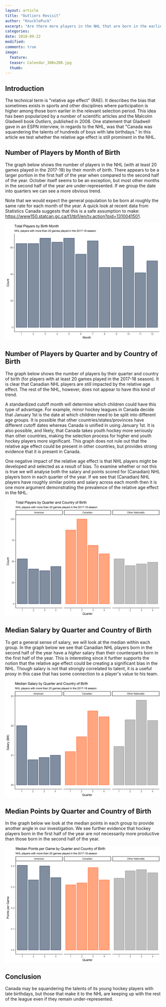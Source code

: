 ```yaml
---
layout: article
title: "Outliers Revisit"
author: "KnucklePuck"
excerpt: "Are there more players in the NHL that are born in the earlier months of the year?"
categories: 
date: 2018-09-22
modified:
comments: true
image:
  feature:
  teaser: Calendar_300x200.jpg
  thumb:
---
```


## Introduction

The technical term is "relative age effect" (RAE). It describes the bias that sometimes exists in sports and other disciplines where participation is higher among those born earlier in the relevant selection period. This idea has been popularized by a number of scientific articles and the Malcolm Gladwell book *Outliers*, published in 2008. One statement that Gladwell gave in an ESPN interview, in regards to the NHL, was that "Canada was squandering the talents of hundreds of boys with late birthdays." In this article we test whether the relative age effect is still prominent in the NHL. 

## Number of Players by Month of Birth

The graph below shows the number of players in the NHL (with at least 20 games played in the 2017-18) by their month of birth. There appears to be a larger portion in the first half of the year when compared to the second half of the year. October itself seems to be an exception, but most other months in the second half of the year are under-represented. If we group the date into quarters we can see a more obvious trend.

Note that we would expect the general population to be born at roughly the same rate for each month of the year. A quick look at recent data from Statistics Canada suggests that this is a safe assumption to make: https://www150.statcan.gc.ca/t1/tbl1/en/tv.action?pid=1310041501.

![Number of Players by Month of Birth](/images/2018-09-22-outliers-revisit/ByMonth_AllCountries.png)<!-- -->

## Number of Players by Quarter and by Country of Birth

The graph below shows the number of players by their quarter and country of birth (for players with at least 20 games played in the 2017-18 season). It is clear that Canadian NHL players are still impacted by the relative age effect. The rest of the NHL, however, does not appear to have this kind of trend. 

A standardized cutoff month will determine which children could have this type of advantage. For example, minor hockey leagues in Canada decide that January 1st is the date at which children need to be split into different age groups. It is possible that other countries/states/provinces have different cutoff dates whereas Canada is unified in using January 1st. It is also possible, and likely, that Canada takes youth hockey more seriously than other countries, making the selection process for higher end youth hockey players more significant. This graph does not rule out that the relative age effect could be present in other countries, but provides strong evidence that it is present in Canada.

One negative impact of the relative age effect is that NHL players might be developed and selected as a result of bias. To examine whether or not this is true we will analyse both the salary and points scored for (Canadian) NHL players born in each quarter of the year. If we see that (Canadian) NHL players have roughly similar points and salary across each month then it is one more argument demonstrating the prevalence of the relative age effect in the NHL. 

![Number of Players by Quarter and Country](/images/2018-09-22-outliers-revisit/ByQuarter_ByCountry.png)<!-- -->

## Median Salary by Quarter and Country of Birth

To get a general sense of salary, we will look at the median within each group. In the graph below we see that Canadian NHL players born in the second half of the year have a *higher* salary than their counterparts born in the first half of the year. This is interesting since it further supports the notion that the relative age effect could be creating a significant bias in the NHL. Though salary is not that strongly correlated to talent, it is a useful proxy in this case that has some connection to a player's value to his team.

![Median Salary by Quarter and Country](/images/2018-09-22-outliers-revisit/ByQuarter_ByCountry_Salary.png)<!-- -->

## Median Points by Quarter and Country of Birth

In the graph below we look at the median points in each group to provide another angle in our investigation. We see further evidence that hockey players born in the first half of the year are not necessarily more productive than those born in the second half of the year. 

![Median Points by Quarter and Country](/images/2018-09-22-outliers-revisit/ByQuarter_ByCountry_Points.png)<!-- -->

## Conclusion

Canada may be squandering the talents of its young hockey players with late birthdays, but those that make it to the NHL are keeping up with the rest of the league even if they remain under-represented. 




